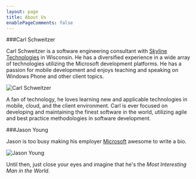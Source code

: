 ```yaml
---
layout: page
title: About Us
enablePageComments: false 
---
```


###Carl Schweitzer

Carl Schweitzer is a software engineering consultant with [Skyline Technologies](http://skylinetechnologies.com) in Wisconsin. He has a diversified experience in a wide array of technologies utilizing the Microsoft development platforms. He has a passion for mobile development and enjoys teaching and speaking on Windows Phone and other client topics.

![Carl Schweitzer](/images/CarlHeadshot.jpg)

A fan of technology, he loves learning new and applicable technologies in mobile, cloud, and the client environment. Carl is ever focused on developing and maintaining the finest software in the world,  utilizing agile and best practice methodologies in software development.


###Jason Young

Jason is too busy making his employer [Microsoft](http://microsoft.com) awesome to write a bio. 

![Jason Young](/images/JasonHeadshot.jpg)

Until then, just close your eyes and imagine that he's the *Most Interesting Man in the World*. 